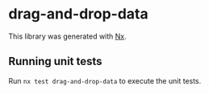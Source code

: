 # drag-and-drop-data

This library was generated with [Nx](https://nx.dev).

## Running unit tests

Run `nx test drag-and-drop-data` to execute the unit tests.
